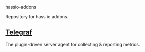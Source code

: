 hassio-addons

Repository for hass.io addons.

## [Telegraf](https://github.com/maaad/hassio-addons/telegraf)
The plugin-driven server agent for collecting & reporting metrics.

